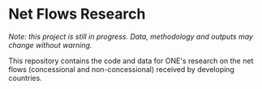 # Net Flows Research

_Note: this project is still in progress. Data, methodology and outputs may change without warning._

This repository contains the code and data for ONE's research on the net flows (concessional and non-concessional)
received by developing countries.